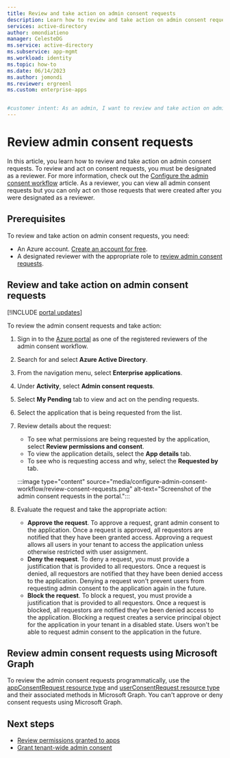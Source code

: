 ```yaml
---
title: Review and take action on admin consent requests
description: Learn how to review and take action on admin consent requests that were created after you were designated as a reviewer.
services: active-directory
author: omondiatieno
manager: CelesteDG
ms.service: active-directory
ms.subservice: app-mgmt
ms.workload: identity
ms.topic: how-to
ms.date: 06/14/2023
ms.author: jomondi
ms.reviewer: ergreenl
ms.custom: enterprise-apps


#customer intent: As an admin, I want to review and take action on admin consent requests.
---
```

# Review admin consent requests

In this article, you learn how to review and take action on admin consent requests. To review and act on consent requests, you must be designated as a reviewer. For more information, check out the [Configure the admin consent workflow](configure-admin-consent-workflow.md) article. As a reviewer, you can view all admin consent requests but you can only act on those requests that were created after you were designated as a reviewer.

## Prerequisites

To review and take action on admin consent requests, you need:

- An Azure account. [Create an account for free](https://azure.microsoft.com/free/?WT.mc_id=A261C142F).
- A designated reviewer with the appropriate role to [review admin consent requests](grant-admin-consent.md#prerequisites).

## Review and take action on admin consent requests

[!INCLUDE [portal updates](~/articles/active-directory/includes/portal-update.md)]

To review the admin consent requests and take action:

1. Sign in to the [Azure portal](https://portal.azure.com) as one of the registered reviewers of the admin consent workflow.
1. Search for and select **Azure Active Directory**.
1. From the navigation menu, select **Enterprise applications**.
1. Under **Activity**, select **Admin consent requests**.
1. Select **My Pending** tab to view and act on the pending requests. 
1. Select the application that is being requested from the list.
1. Review details about the request:
   - To see what permissions are being requested by the application, select **Review permissions and consent**.
   - To view the application details, select the **App details** tab.
   - To see who is requesting access and why, select the **Requested by** tab.
   
   :::image type="content" source="media/configure-admin-consent-workflow/review-consent-requests.png" alt-text="Screenshot of the admin consent requests in the portal.":::
   
1. Evaluate the request and take the appropriate action:
   - **Approve the request**. To approve a request, grant admin consent to the application. Once a request is approved, all requestors are notified that they have been granted access. Approving a request allows all users in your tenant to access the application unless otherwise restricted with user assignment. 
   - **Deny the request**. To deny a request, you must provide a justification that is provided to all requestors. Once a request is denied, all requestors are notified that they have been denied access to the application. Denying a request won't prevent users from requesting admin consent to the application again in the future.  
   - **Block the request**. To block a request, you must provide a justification that is provided to all requestors. Once a request is blocked, all requestors are notified they've been denied access to the application. Blocking a request creates a service principal object for the application in your tenant in a disabled state. Users won't be able to request admin consent to the application in the future.

## Review admin consent requests using Microsoft Graph

To review the admin consent requests programmatically, use the [appConsentRequest resource type](/graph/api/resources/appconsentrequest) and [userConsentRequest resource type](/graph/api/resources/userconsentrequest) and their associated methods in Microsoft Graph. You can't approve or deny consent requests using Microsoft Graph.

## Next steps
- [Review permissions granted to apps](manage-application-permissions.md)
- [Grant tenant-wide admin consent](grant-admin-consent.md)
